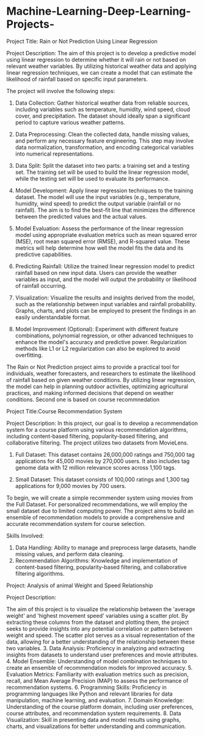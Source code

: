 # Machine-Learning-Deep-Learning-Projects-

Project Title: Rain or Not Prediction Using Linear Regression

Project Description:
The aim of this project is to develop a predictive model using linear regression to determine whether it will rain or not based on relevant weather variables. By utilizing historical weather data and applying linear regression techniques, we can create a model that can estimate the likelihood of rainfall based on specific input parameters.

The project will involve the following steps:

1. Data Collection: Gather historical weather data from reliable sources, including variables such as temperature, humidity, wind speed, cloud cover, and precipitation. The dataset should ideally span a significant period to capture various weather patterns.

2. Data Preprocessing: Clean the collected data, handle missing values, and perform any necessary feature engineering. This step may involve data normalization, transformation, and encoding categorical variables into numerical representations.

3. Data Split: Split the dataset into two parts: a training set and a testing set. The training set will be used to build the linear regression model, while the testing set will be used to evaluate its performance.

4. Model Development: Apply linear regression techniques to the training dataset. The model will use the input variables (e.g., temperature, humidity, wind speed) to predict the output variable (rainfall or no rainfall). The aim is to find the best-fit line that minimizes the difference between the predicted values and the actual values.

5. Model Evaluation: Assess the performance of the linear regression model using appropriate evaluation metrics such as mean squared error (MSE), root mean squared error (RMSE), and R-squared value. These metrics will help determine how well the model fits the data and its predictive capabilities.

6. Predicting Rainfall: Utilize the trained linear regression model to predict rainfall based on new input data. Users can provide the weather variables as input, and the model will output the probability or likelihood of rainfall occurring.

7. Visualization: Visualize the results and insights derived from the model, such as the relationship between input variables and rainfall probability. Graphs, charts, and plots can be employed to present the findings in an easily understandable format.

8. Model Improvement (Optional): Experiment with different feature combinations, polynomial regression, or other advanced techniques to enhance the model's accuracy and predictive power. Regularization methods like L1 or L2 regularization can also be explored to avoid overfitting.

The Rain or Not Prediction project aims to provide a practical tool for individuals, weather forecasters, and researchers to estimate the likelihood of rainfall based on given weather conditions. By utilizing linear regression, the model can help in planning outdoor activities, optimizing agricultural practices, and making informed decisions that depend on weather conditions.
Second one is based on course recommnedation 


Project Title:Course Recommendation System

Project Description:
In this project, our goal is to develop a recommendation system for a course platform using various recommendation algorithms, including content-based filtering, popularity-based filtering, and collaborative filtering. The project utilizes two datasets from MovieLens.

1. Full Dataset: This dataset contains 26,000,000 ratings and 750,000 tag applications for 45,000 movies by 270,000 users. It also includes tag genome data with 12 million relevance scores across 1,100 tags.

2. Small Dataset: This dataset consists of 100,000 ratings and 1,300 tag applications for 9,000 movies by 700 users.

To begin, we will create a simple recommender system using movies from the Full Dataset. For personalized recommendations, we will employ the small dataset due to limited computing power. The project aims to build an ensemble of recommendation models to provide a comprehensive and accurate recommendation system for course selection.

Skills Involved:
1. Data Handling: Ability to manage and preprocess large datasets, handle missing values, and perform data cleaning.
2. Recommendation Algorithms: Knowledge and implementation of content-based filtering, popularity-based filtering, and collaborative filtering algorithms.

Project: Analysis of animal  Weight and Speed Relationship

Project Description:

The aim of this project is to visualize the relationship between the 'average weight' and 'highest movement speed' variables using a scatter plot. By extracting these columns from the dataset and plotting them, the project seeks to provide insights into any potential correlation or pattern between weight and speed. The scatter plot serves as a visual representation of the data, allowing for a better understanding of the relationship between these two variables.
3. Data Analysis: Proficiency in analyzing and extracting insights from datasets to understand user preferences and movie attributes.
4. Model Ensemble: Understanding of model combination techniques to create an ensemble of recommendation models for improved accuracy.
5. Evaluation Metrics: Familiarity with evaluation metrics such as precision, recall, and Mean Average Precision (MAP) to assess the performance of recommendation systems.
6. Programming Skills: Proficiency in programming languages like Python and relevant libraries for data manipulation, machine learning, and evaluation.
7. Domain Knowledge: Understanding of the course platform domain, including user preferences, course attributes, and recommendation system requirements.
8. Data Visualization: Skill in presenting data and model results using graphs, charts, and visualizations for better understanding and communication.

